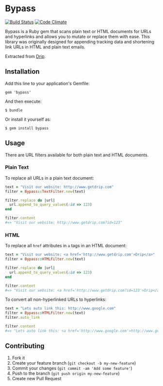 # Bypass

[![Build Status](https://travis-ci.org/djreimer/bypass.png?branch=master)](https://travis-ci.org/djreimer/bypass)
[![Code Climate](https://codeclimate.com/github/djreimer/bypass.png)](https://codeclimate.com/github/djreimer/bypass)

Bypass is a Ruby gem that scans plain text or HTML documents for URLs and
hyperlinks and allows you to mutate or replace them with ease. This library
was originally designed for appending tracking data and shortening link
URLs in HTML and plain text emails.

Extracted from [Drip](http://www.getdrip.com/).

## Installation

Add this line to your application's Gemfile:

    gem 'bypass'

And then execute:

    $ bundle

Or install it yourself as:

    $ gem install bypass

## Usage

There are URL filters available for both plain text and HTML documents. 

### Plain Text

To replace all URLs in a plain text document:

```ruby
text = "Visit our website: http://www.getdrip.com"
filter = Bypass::TextFilter.new(text)

filter.replace do |url|
  url.append_to_query_values(:id => 123)
end

filter.content
#=> "Visit our website: http://www.getdrip.com?id=123"
```

### HTML

To replace all `href` attributes in `a` tags in an HTML document:

```ruby
text = "Visit our website: <a href='http://www.getdrip.com'>Drip</a>"
filter = Bypass::HTMLFilter.new(text)

filter.replace do |url|
  url.append_to_query_values(:id => 123)
end

filter.content
#=> "Visit our website: <a href='http://www.getdrip.com?id=123'>Drip</a>"
```

To convert all non-hyperlinked URLs to hyperlinks:

```ruby
text = "Lets auto link this: http://www.google.com"
filter = Bypass::HTMLFilter.new(text)
filter.auto_link

filter.content
#=> "Lets auto link this: <a href='http://www.google.com'>http://www.google.com</a>"
```

## Contributing

1. Fork it
2. Create your feature branch (`git checkout -b my-new-feature`)
3. Commit your changes (`git commit -am 'Add some feature'`)
4. Push to the branch (`git push origin my-new-feature`)
5. Create new Pull Request
